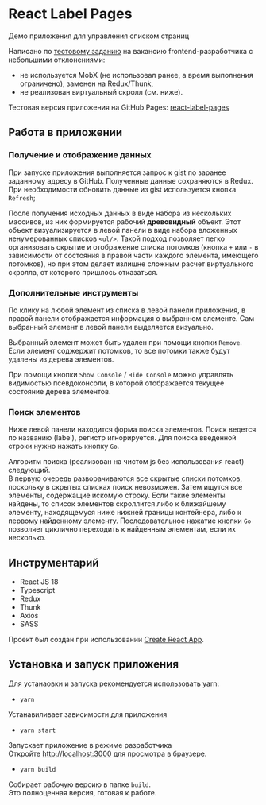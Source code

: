 # React Label Pages

Демо приложения для управления списком страниц

Написано по [тестовому заданию](todo.md) на вакансию frontend-разработчика с небольшими отклонениями:

+ не используется MobX (не использовал ранее, а время выполнения ограничено), заменен на Redux/Thunk,
+ не реализован виртуальный скролл (см. ниже).

Тестовая версия приложения на GitHub Pages: [react-label-pages](https://olegbutrin.github.io/react-label-pages)

## Работа в приложении

### Получение и отображение данных

При запуске приложения выполняется запрос к gist по заранее заданному адресу в GitHub. Полученные данные сохраняются в Redux.\
При необходимости обновить данные из gist используется кнопка `Refresh`;

После получения исходных данных в виде набора из нескольких массивов, из них формируется рабочий **древовидный** объект. Этот объект визуализируется в левой панели в виде набора вложенных ненумерованных списков `<ul/>`. Такой подход позволяет легко организовать скрытие и отображение списка потомков (кнопка `+` или `-` в зависимости от состояния в правой части каждого элемента, имеющего потомков), но при этом делает излишне сложным расчет виртуального скролла, от которого пришлось отказаться.

### Дополнительные инструменты

По клику на любой элемент из списка в левой панели приложения, в правой панели отображается информация о выбранном элементе. Сам выбранный элемент в левой панели выделяется визуально.

Выбранный элемент может быть удален при помощи кнопки `Remove`. Если элемент соджержит потомков, то все потомки также будут удалены из дерева элементов.

При помощи кнопки `Show Console` / `Hide Console` можно управлять видимостью псевдоконсоли, в которой отображается текущее состояние дерева элементов.

### Поиск элементов

Ниже левой панели находится форма поиска элементов. Поиск ведется по названию (label), регистр игнорируется. Для поиска введенной строки нужно нажать кнопку `Go`.

Алгоритм поиска (реализован на чистом js без использования react) следующий.\
В первую очередь разворачиваются все скрытые списки потомков, поскольку в скрытых списках поиск невозможен. Затем ищутся все элементы, содержащие искомую строку. Если такие элементы найдены, то список элементов скроллится либо к ближайшему элементу, находящемуся ниже нижней границы контейнера, либо к первому найденному элементу. Последовательное нажатие кнопки `Go` позволяет циклично переходить к найденным элементам, если их несколько.

## Инструментарий

+ React JS 18
+ Typescript
+ Redux
+ Thunk
+ Axios
+ SASS

Проект был создан при использовании [Create React App](https://github.com/facebook/create-react-app).

## Установка и запуск приложения

Для устанаовки и запуска рекомендуется использовать yarn:

+ `yarn`

Устанавиливает зависимости для приложения

+ `yarn start`

Запускает приложение в режиме разработчика\
Откройте [http://localhost:3000](http://localhost:3000) для просмотра в браузере.

+ `yarn build`

Собирает рабочую версию в папке `build`.\
Это полноценная версия, готовая к работе.

